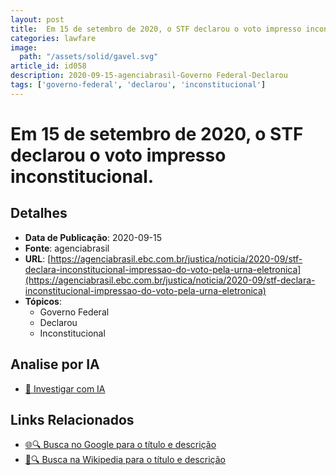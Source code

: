```yaml
---
layout: post
title:  Em 15 de setembro de 2020, o STF declarou o voto impresso inconstitucional.
categories: lawfare
image: 
  path: "/assets/solid/gavel.svg"
article_id: id058
description: 2020-09-15-agenciabrasil-Governo Federal-Declarou
tags: ['governo-federal', 'declarou', 'inconstitucional']
---
```


# Em 15 de setembro de 2020, o STF declarou o voto impresso inconstitucional.

## Detalhes
- **Data de Publicação**: 2020-09-15
- **Fonte**: agenciabrasil
- **URL**: [https://agenciabrasil.ebc.com.br/justica/noticia/2020-09/stf-declara-inconstitucional-impressao-do-voto-pela-urna-eletronica](https://agenciabrasil.ebc.com.br/justica/noticia/2020-09/stf-declara-inconstitucional-impressao-do-voto-pela-urna-eletronica)
- **Tópicos**:
  - Governo Federal
  - Declarou
  - Inconstitucional

## Analise por IA
- [🤖 Investigar com IA](https://www.perplexity.ai/search?q=%22not%C3%ADcia%20artigo%20Brasil%22%20Em%2015%20de%20setembro%20de%202020%2C%20o%20STF%20declarou%20o%20voto%20impresso%20inconstitucional.%20agenciabrasil%202020-09-15)

## Links Relacionados
- [🌐🔍 Busca no Google para o título e descrição](https://www.google.com/search?q=%22not%C3%ADcia%20artigo%20Brasil%22%20Em%2015%20de%20setembro%20de%202020%2C%20o%20STF%20declarou%20o%20voto%20impresso%20inconstitucional.%20agenciabrasil%202020-09-15)
- [📖🔍 Busca na Wikipedia para o título e descrição](https://pt.wikipedia.org/w/index.php?search=%22not%C3%ADcia%20artigo%20Brasil%22%20Em%2015%20de%20setembro%20de%202020%2C%20o%20STF%20declarou%20o%20voto%20impresso%20inconstitucional.%20agenciabrasil%202020-09-15)

